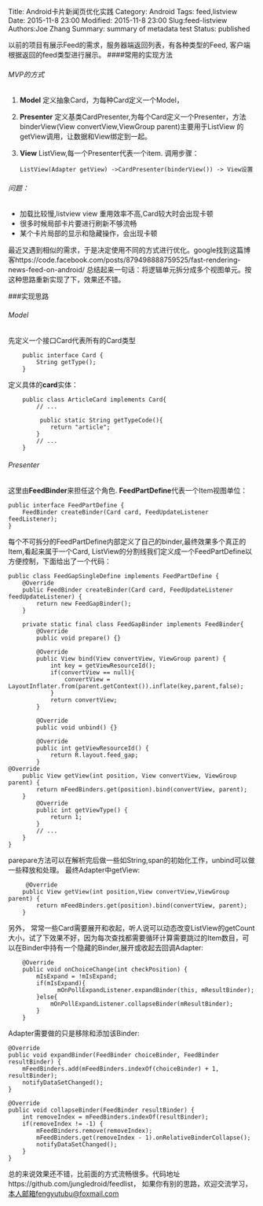 Title: Android卡片新闻页优化实践
Category: Android
Tags: feed,listview
Date: 2015-11-8 23:00
Modified: 2015-11-8 23:00
Slug:feed-listview
Authors:Joe Zhang
Summary: summary of metadata test
Status: published

以前的项目有展示Feed的需求，服务器端返回列表，有各种类型的Feed, 客户端根据返回的feed类型进行展示。
####常用的实现方法
###### MVP的方式
1. **Model**
   定义抽象Card，为每种Card定义一个Model，
2. **Presenter**
    定义基类CardPresenter,为每个Card定义一个Presenter，方法binderView(View convertView,ViewGroup parent)主要用于ListView 的getView调用，让数据和View绑定到一起。
3. **View**
   ListView,每一个Presenter代表一个item.
调用步骤：

    `ListView(Adapter getView)
    ->CardPresenter(binderView())
    -> View设置`

###### 问题：
- 加载比较慢,listview view 重用效率不高,Card较大时会出现卡顿
- 很多时候局部卡片要进行刷新不够流畅
- 某个卡片局部的显示和隐藏操作，会出现卡顿

最近又遇到相似的需求，于是决定使用不同的方式进行优化。google找到这篇博客https://code.facebook.com/posts/879498888759525/fast-rendering-news-feed-on-android/ 总结起来一句话：将逻辑单元拆分成多个视图单元。按这种思路重新实现了下，效果还不错。

###实现思路

###### Model
先定义一个接口Card代表所有的Card类型

        public interface Card {
            String getType();
        }
定义具体的**card**实体：

        public class ArticleCard implements Card{
            // ...

             public static String getTypeCode(){
                return "article";
            }
            // ...
        }

###### Presenter
这里由**FeedBinder**来担任这个角色.
**FeedPartDefine**代表一个Item视图单位：

    public interface FeedPartDefine {
        FeedBinder createBinder(Card card, FeedUpdateListener feedListener);
    }
每个不可拆分的FeedPartDefine内部定义了自己的binder,最终效果多个真正的Item,看起来属于一个Card, ListView的分割线我们定义成一个FeedPartDefine以方便控制，下面给出了一个代码：

    public class FeedGapSingleDefine implements FeedPartDefine {
        @Override
        public FeedBinder createBinder(Card card, FeedUpdateListener feedUpdateListener) {
            return new FeedGapBinder();
        }

        private static final class FeedGapBinder implements FeedBinder{
            @Override
            public void prepare() {}

            @Override
            public View bind(View convertView, ViewGroup parent) {
                int key = getViewResourceId();
                if(convertView == null){
                    convertView = LayoutInflater.from(parent.getContext()).inflate(key,parent,false);
                }
                return convertView;
            }

            @Override
            public void unbind() {}

            @Override
            public int getViewResourceId() {
                return R.layout.feed_gap;
            }
    @Override
        public View getView(int position, View convertView, ViewGroup parent) {
            return mFeedBinders.get(position).bind(convertView, parent);
        }
            @Override
            public int getViewType() {
                return 1;
            }
            // ...
        }
    }

parepare方法可以在解析完后做一些如String,span的初始化工作，unbind可以做一些释放和处理。
最终Adapter中getView:

         @Override
        public View getView(int position,View convertView,ViewGroup parent) {
            return mFeedBinders.get(position).bind(convertView, parent);
        }

另外， 常常一些Card需要展开和收起，听人说可以动态改变ListView的getCount大小，试了下效果不好，因为每次查找都需要循环计算需要跳过的Item数目，可以在Binder中持有一个隐藏的Binder,展开或收起去回调Adapter:

        @Override
        public void onChoiceChange(int checkPosition) {
            mIsExpand = !mIsExpand;
            if(mIsExpand){
                  mOnPollExpandListener.expandBinder(this, mResultBinder);
            }else{
                mOnPollExpandListener.collapseBinder(mResultBinder);
            }
        }

Adapter需要做的只是移除和添加该Binder:

    @Override
    public void expandBinder(FeedBinder choiceBinder, FeedBinder resultBinder) {
        mFeedBinders.add(mFeedBinders.indexOf(choiceBinder) + 1, resultBinder);
        notifyDataSetChanged();
    }

    @Override
    public void collapseBinder(FeedBinder resultBinder) {
        int removeIndex = mFeedBinders.indexOf(resultBinder);
        if(removeIndex != -1) {
            mFeedBinders.remove(removeIndex);
            mFeedBinders.get(removeIndex - 1).onRelativeBinderCollapse();
            notifyDataSetChanged();
        }
    }

总的来说效果还不错，比前面的方式流畅很多。代码地址https://github.com/jungledroid/feedlist， 如果你有别的思路，欢迎交流学习，本人邮箱fengyutubu@foxmail.com